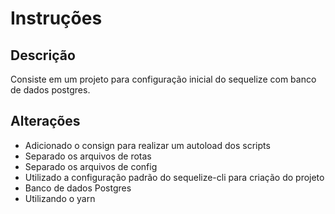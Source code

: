 # Instruções

## Descrição
Consiste em um projeto para configuração inicial do sequelize com banco de dados postgres.

## Alterações

-   Adicionado o consign para realizar um autoload dos scripts
-   Separado os arquivos de rotas
-   Separado os arquivos de config
-   Utilizado a configuração padrão do sequelize-cli para criação do projeto
-   Banco de dados Postgres
-   Utilizando o yarn
